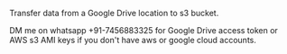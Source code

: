 Transfer data from a Google Drive location to s3 bucket.

DM me on whatsapp +91-7456883325 for Google Drive access token or AWS s3 AMI keys if you don't have aws or google cloud accounts.
